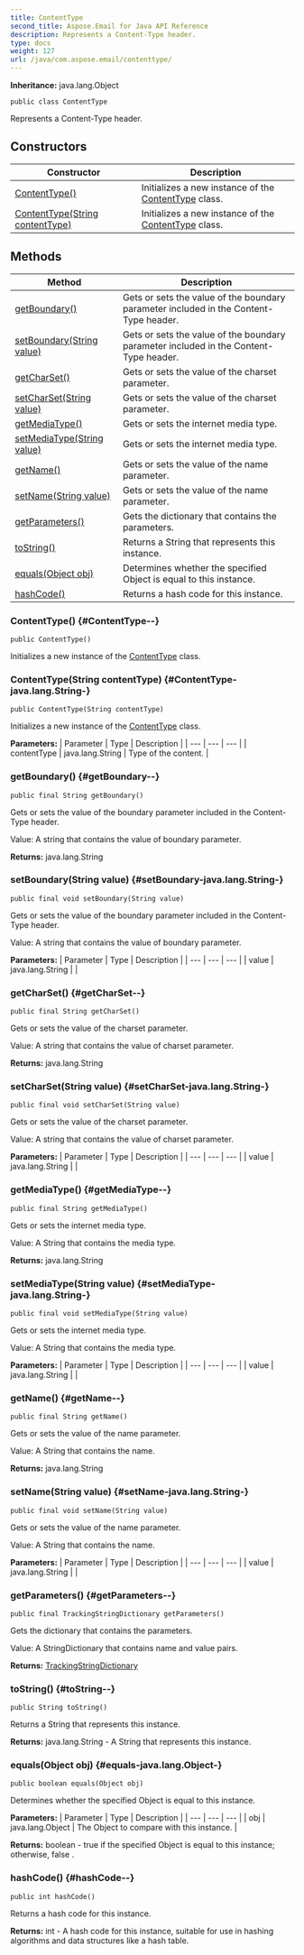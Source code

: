 ```yaml
---
title: ContentType
second_title: Aspose.Email for Java API Reference
description: Represents a Content-Type header.
type: docs
weight: 127
url: /java/com.aspose.email/contenttype/
---
```

**Inheritance:**
java.lang.Object
```
public class ContentType
```

Represents a Content-Type header.
## Constructors

| Constructor | Description |
| --- | --- |
| [ContentType()](#ContentType--) | Initializes a new instance of the [ContentType](../../com.aspose.email/contenttype) class. |
| [ContentType(String contentType)](#ContentType-java.lang.String-) | Initializes a new instance of the [ContentType](../../com.aspose.email/contenttype) class. |
## Methods

| Method | Description |
| --- | --- |
| [getBoundary()](#getBoundary--) | Gets or sets the value of the boundary parameter included in the Content-Type header. |
| [setBoundary(String value)](#setBoundary-java.lang.String-) | Gets or sets the value of the boundary parameter included in the Content-Type header. |
| [getCharSet()](#getCharSet--) | Gets or sets the value of the charset parameter. |
| [setCharSet(String value)](#setCharSet-java.lang.String-) | Gets or sets the value of the charset parameter. |
| [getMediaType()](#getMediaType--) | Gets or sets the internet media type. |
| [setMediaType(String value)](#setMediaType-java.lang.String-) | Gets or sets the internet media type. |
| [getName()](#getName--) | Gets or sets the value of the name parameter. |
| [setName(String value)](#setName-java.lang.String-) | Gets or sets the value of the name parameter. |
| [getParameters()](#getParameters--) | Gets the dictionary that contains the parameters. |
| [toString()](#toString--) | Returns a String that represents this instance. |
| [equals(Object obj)](#equals-java.lang.Object-) | Determines whether the specified Object is equal to this instance. |
| [hashCode()](#hashCode--) | Returns a hash code for this instance. |
### ContentType() {#ContentType--}
```
public ContentType()
```


Initializes a new instance of the [ContentType](../../com.aspose.email/contenttype) class.

### ContentType(String contentType) {#ContentType-java.lang.String-}
```
public ContentType(String contentType)
```


Initializes a new instance of the [ContentType](../../com.aspose.email/contenttype) class.

**Parameters:**
| Parameter | Type | Description |
| --- | --- | --- |
| contentType | java.lang.String | Type of the content. |

### getBoundary() {#getBoundary--}
```
public final String getBoundary()
```


Gets or sets the value of the boundary parameter included in the Content-Type header.

Value: A string that contains the value of boundary parameter.

**Returns:**
java.lang.String
### setBoundary(String value) {#setBoundary-java.lang.String-}
```
public final void setBoundary(String value)
```


Gets or sets the value of the boundary parameter included in the Content-Type header.

Value: A string that contains the value of boundary parameter.

**Parameters:**
| Parameter | Type | Description |
| --- | --- | --- |
| value | java.lang.String |  |

### getCharSet() {#getCharSet--}
```
public final String getCharSet()
```


Gets or sets the value of the charset parameter.

Value: A string that contains the value of charset parameter.

**Returns:**
java.lang.String
### setCharSet(String value) {#setCharSet-java.lang.String-}
```
public final void setCharSet(String value)
```


Gets or sets the value of the charset parameter.

Value: A string that contains the value of charset parameter.

**Parameters:**
| Parameter | Type | Description |
| --- | --- | --- |
| value | java.lang.String |  |

### getMediaType() {#getMediaType--}
```
public final String getMediaType()
```


Gets or sets the internet media type.

Value: A String that contains the media type.

**Returns:**
java.lang.String
### setMediaType(String value) {#setMediaType-java.lang.String-}
```
public final void setMediaType(String value)
```


Gets or sets the internet media type.

Value: A String that contains the media type.

**Parameters:**
| Parameter | Type | Description |
| --- | --- | --- |
| value | java.lang.String |  |

### getName() {#getName--}
```
public final String getName()
```


Gets or sets the value of the name parameter.

Value: A String that contains the name.

**Returns:**
java.lang.String
### setName(String value) {#setName-java.lang.String-}
```
public final void setName(String value)
```


Gets or sets the value of the name parameter.

Value: A String that contains the name.

**Parameters:**
| Parameter | Type | Description |
| --- | --- | --- |
| value | java.lang.String |  |

### getParameters() {#getParameters--}
```
public final TrackingStringDictionary getParameters()
```


Gets the dictionary that contains the parameters.

Value: A StringDictionary that contains name and value pairs.

**Returns:**
[TrackingStringDictionary](../../com.aspose.email/trackingstringdictionary)
### toString() {#toString--}
```
public String toString()
```


Returns a String that represents this instance.

**Returns:**
java.lang.String - A String that represents this instance.
### equals(Object obj) {#equals-java.lang.Object-}
```
public boolean equals(Object obj)
```


Determines whether the specified Object is equal to this instance.

**Parameters:**
| Parameter | Type | Description |
| --- | --- | --- |
| obj | java.lang.Object | The Object to compare with this instance. |

**Returns:**
boolean -  true  if the specified Object is equal to this instance; otherwise,  false .
### hashCode() {#hashCode--}
```
public int hashCode()
```


Returns a hash code for this instance.

**Returns:**
int - A hash code for this instance, suitable for use in hashing algorithms and data structures like a hash table.
